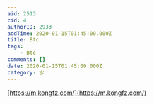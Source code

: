 ```yaml
---
aid: 2513
cid: 4
authorID: 2933
addTime: 2020-01-15T01:45:00.000Z
title: Btc
tags:
    - Btc
comments: []
date: 2020-01-15T01:45:00.000Z
category: 水
---
```


[https://m.kongfz.com/](https://m.kongfz.com/)

